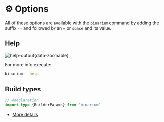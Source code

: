 # ⚙️ Options

All of these options are available with the `binarium` command by adding the suffix `--` and followed by an `=` or `space` and its value.

## Help

![help-output](/binarium-help.png){data-zoomable}

For more info execute:

```bash
binarium --help
```

## Build types

```ts twoslash
// @declaration
import type {BuilderParams} from 'binarium'

```

- [More details](/guide/core/api#builderparams)
